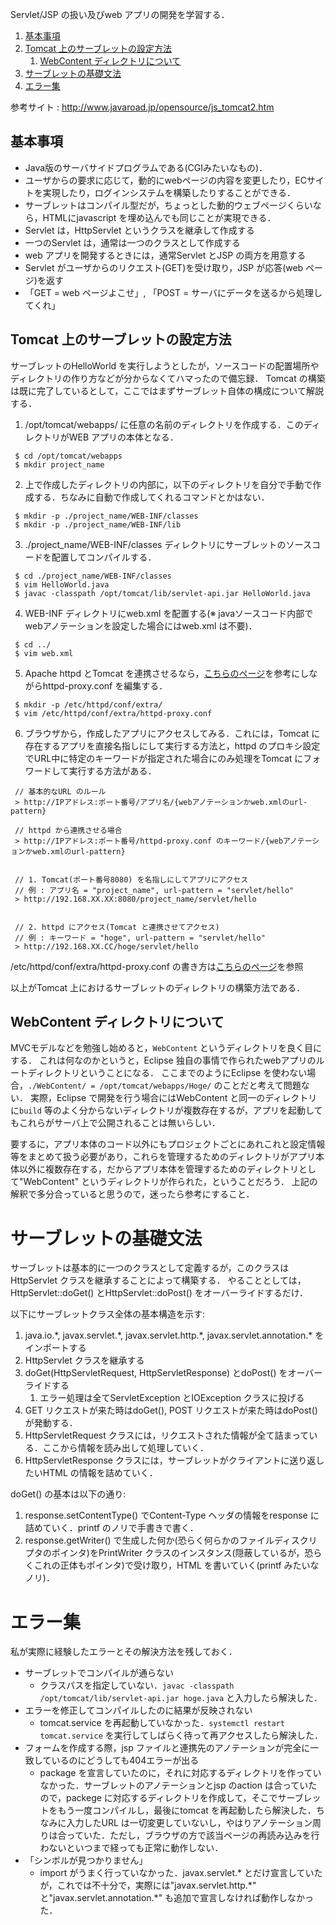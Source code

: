 Servlet/JSP の扱い及びweb アプリの開発を学習する．

1. [基本事項](#Basic)
1. [Tomcat 上のサーブレットの設定方法](#Tomcat)
	1. [WebContent ディレクトリについて](#WebContent)
1. [サーブレットの基礎文法](#Syntax)
1. [エラー集](#Error)

参考サイト : http://www.javaroad.jp/opensource/js_tomcat2.htm

<a id = "Basic"></a>
## 基本事項
- Java版のサーバサイドプログラムである(CGIみたいなもの)．
- ユーザからの要求に応じて，動的にwebページの内容を変更したり，ECサイトを実現したり，ログインシステムを構築したりすることができる．
- サーブレットはコンパイル型だが，ちょっとした動的ウェブページくらいなら，HTMLにjavascript を埋め込んでも同じことが実現できる．
- Servlet は，HttpServlet というクラスを継承して作成する
- 一つのServlet は，通常は一つのクラスとして作成する
- web アプリを開発するときには，通常Servlet とJSP の両方を用意する
- Servlet がユーザからのリクエスト(GET)を受け取り，JSP が応答(web ページ)を返す
- 「GET = web ページよこせ」, 「POST = サーバにデータを送るから処理してくれ」

<a id = "Tomcat"></a>
## Tomcat 上のサーブレットの設定方法

サーブレットのHelloWorld を実行しようとしたが，ソースコードの配置場所やディレクトリの作り方などが分からなくてハマったので備忘録．
Tomcat の構築は既に完了しているとして，ここではまずサーブレット自体の構成について解説する．

1. /opt/tomcat/webapps/ に任意の名前のディレクトリを作成する．このディレクトリがWEB アプリの本体となる．
```
 $ cd /opt/tomcat/webapps
 $ mkdir project_name
```

2. 上で作成したディレクトリの内部に，以下のディレクトリを自分で手動で作成する．ちなみに自動で作成してくれるコマンドとかはない．
```
 $ mkdir -p ./project_name/WEB-INF/classes
 $ mkdir -p ./project_name/WEB-INF/lib
```

3. ./project_name/WEB-INF/classes ディレクトリにサーブレットのソースコードを配置してコンパイルする．
```
 $ cd ./project_name/WEB-INF/classes
 $ vim HelloWorld.java
 $ javac -classpath /opt/tomcat/lib/servlet-api.jar HelloWorld.java
```

4. WEB-INF ディレクトリにweb.xml を配置する(※ javaソースコード内部でwebアノテーションを設定した場合にはweb.xml は不要)．
```
 $ cd ../
 $ vim web.xml
```

5. Apache httpd とTomcat を連携させるなら，<a href="https://github.com/Ailes-Grises/server#CoHttpd" target="_blank">こちらのページ</a>を参考にしながらhttpd-proxy.conf を編集する．
```
 $ mkdir -p /etc/httpd/conf/extra/
 $ vim /etc/httpd/conf/extra/httpd-proxy.conf
```

6. ブラウザから，作成したアプリにアクセスしてみる．これには，Tomcat に存在するアプリを直接名指しにして実行する方法と，httpd のプロキシ設定でURL中に特定のキーワードが指定された場合にのみ処理をTomcat にフォワードして実行する方法がある．
```
 // 基本的なURL のルール
 > http://IPアドレス:ポート番号/アプリ名/{webアノテーションかweb.xmlのurl-pattern}

 // httpd から連携させる場合
 > http://IPアドレス:ポート番号/httpd-proxy.conf のキーワード/{webアノテーションかweb.xmlのurl-pattern}


 // 1. Tomcat(ポート番号8080) を名指しにしてアプリにアクセス
 // 例 : アプリ名 = "project_name", url-pattern = "servlet/hello"
 > http://192.168.XX.XX:8080/project_name/servlet/hello


 // 2. httpd にアクセス(Tomcat と連携させてアクセス)
 // 例 : キーワード = "hoge", url-pattern = "servlet/hello"
 > http://192.168.XX.CC/hoge/servlet/hello
```
/etc/httpd/conf/extra/httpd-proxy.conf の書き方は<a href="https://github.com/Ailes-Grises/server#CoHttpd" target="_blank">こちらのページ</a>を参照

以上がTomcat 上におけるサーブレットのディレクトリの構築方法である．

<a id = "WebContent"></a>
## WebContent ディレクトリについて
MVCモデルなどを勉強し始めると，```WebContent``` というディレクトリを良く目にする．
これは何なのかというと，Eclipse 独自の事情で作られたwebアプリのルートディレクトリということになる．
ここまでのようにEclipse を使わない場合，```./WebContent/ = /opt/tomcat/webapps/Hoge/``` のことだと考えて問題ない．
実際，Eclipse で開発を行う場合にはWebContent と同一のディレクトリに```build``` 等のよく分からないディレクトリが複数存在するが，アプリを起動してもこれらがサーバ上で公開されることは無いらしい．

要するに，アプリ本体のコード以外にもプロジェクトごとにあれこれと設定情報等をまとめて扱う必要があり，これらを管理するためのディレクトリがアプリ本体以外に複数存在する，だからアプリ本体を管理するためのディレクトリとして"WebContent" というディレクトリが作られた，ということだろう．
上記の解釈で多分合っていると思うので，迷ったら参考にすること．

<a id = "Syntax"></a>
# サーブレットの基礎文法
サーブレットは基本的に一つのクラスとして定義するが，このクラスはHttpServlet クラスを継承することによって構築する．
やることとしては，HttpServlet::doGet() とHttpServlet::doPost() をオーバーライドするだけ．

以下にサーブレットクラス全体の基本構造を示す:
1. java.io.\*, javax.servlet.\*, javax.servlet.http.\*, javax.servlet.annotation.\* をインポートする
1. HttpServlet クラスを継承する
1. doGet(HttpServletRequest, HttpServletResponse) とdoPost() をオーバーライドする
	1. エラー処理は全てServletException とIOException クラスに投げる
1. GET リクエストが来た時はdoGet(), POST リクエストが来た時はdoPost() が発動する．
1. HttpServletRequest クラスには，リクエストされた情報が全て詰まっている．ここから情報を読み出して処理していく．
1. HttpServletResponse クラスには，サーブレットがクライアントに送り返したいHTML の情報を詰めていく．

doGet() の基本は以下の通り:
1. response.setContentType() でContent-Type ヘッダの情報をresponse に詰めていく．printf のノリで手書きで書く．
1. response.getWriter() で生成した何か(恐らく何らかのファイルディスクリプタのポインタ)をPrintWriter クラスのインスタンス(隠蔽しているが，恐らくこれの正体もポインタ)で受け取り，HTML を書いていく(printf みたいなノリ)．

<a id = "Error"></a>
# エラー集
私が実際に経験したエラーとその解決方法を残しておく．
- サーブレットでコンパイルが通らない
	- クラスパスを指定していない．```javac -classpath /opt/tomcat/lib/servlet-api.jar hoge.java``` と入力したら解決した．
- エラーを修正してコンパイルしたのに結果が反映されない
	- tomcat.service を再起動していなかった．```systemctl restart tomcat.service``` を実行してしばらく待って再アクセスしたら解決した．
- フォームを作成する際，jsp ファイルと連携先のアノテーションが完全に一致しているのにどうしても404エラーが出る
	- package を宣言していたのに，それに対応するディレクトリを作っていなかった．サーブレットのアノテーションとjsp のaction は合っていたので，packege に対応するディレクトリを作成して，そこでサーブレットをもう一度コンパイルし，最後にtomcat を再起動したら解決した．ちなみに入力したURL は一切変更していないし，やはりアノテーション周りは合っていた．ただし，ブラウザの方で該当ページの再読み込みを行わないといつまで経っても正常に動作しない．
- 「シンボルが見つかりません」
	- import がうまく行っていなかった．javax.servlet.\* とだけ宣言していたが，これでは不十分で，実際には"javax.servlet.http.\*" と"javax.servlet.annotation.\*" も追加で宣言しなければ動作しなかった．
